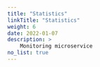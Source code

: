 ```yaml
---
title: "Statistics"
linkTitle: "Statistics"
weight: 6
date: 2022-01-07
description: >
    Monitoring microservice
no_list: true
---
```


